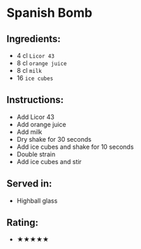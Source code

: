# Spanish Bomb

## Ingredients:
- 4 cl `Licor 43`
- 8 cl `orange juice`
- 8 cl `milk`
- 16 `ice cubes`

## Instructions:
- Add Licor 43
- Add orange juice
- Add milk
- Dry shake for 30 seconds
- Add ice cubes and shake for 10 seconds
- Double strain
- Add ice cubes and stir

## Served in:
- Highball glass

## Rating:
- ★★★★★